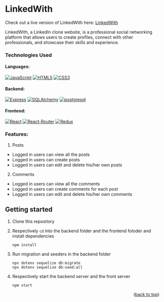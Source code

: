 # LinkedWith

<a name="readme-top"></a>

Check out a live version of LinkedWith here:
[LinkedWith][render-url]

[render-url]: https://linkedwith.onrender.com

LinkedWith, a LinkedIn clone website, is a professional social networking platform that allows users to create profiles, connect with other professionals, and showcase their skills and experience.

### Technologies Used
#### Languages:
[![JavaScript](https://img.shields.io/badge/JavaScript-F7DF1E?style=for-the-badge&logo=javascript&logoColor=black)](https://www.javascript.com/)
[![HTML5](https://img.shields.io/badge/HTML5-E34F26?style=for-the-badge&logo=html5&logoColor=white)](https://html.com/)
[![CSS3](https://img.shields.io/badge/CSS3-1572B6?style=for-the-badge&logo=css3&logoColor=white)](https://www.w3.org/Style/CSS/Overview.en.html)
#### Backend:
[![Express](https://img.shields.io/badge/Express.js-404D59?style=for-the-badge)](https://expressjs.com/)
[![SQLAlchemy](https://img.shields.io/badge/SQLAlchemy-CA4245?style=for-the-badge)](https://www.sqlalchemy.org/)
[![postgresql](https://img.shields.io/badge/PostgreSQL-316192?style=for-the-badge&logo=postgresql&logoColor=white)](https://www.postgresql.org/)
#### Frontend:
[![React](https://img.shields.io/badge/React-20232A?style=for-the-badge&logo=react&logoColor=61DAFB)](https://react.dev/)
[![React-Router](https://img.shields.io/badge/React_Router-CA4245?style=for-the-badge&logo=react-router&logoColor=white)](https://reactrouter.com/en/main)
[![Redux](https://img.shields.io/badge/Redux-593D88?style=for-the-badge&logo=redux&logoColor=white)](https://redux.js.org/)



### Features:
1. Posts
* Logged in users can view all the posts
* Logged in users can create posts
* Logged in users can edit and delete his/her own posts
2. Comments
* Logged in users can view all the comments
* Logged in users can create comments for each post
* Logged in users can edit and delete his/her own comments


## Getting started
1. Clone this repository

2. Respectively ```cd``` into the backend folder and the frontend foloder and install dependencies
      ```
      npm install
      ```
      
3. Run migration and seeders in the backend folder
      ```
      npx dotenv sequelize db:migrate
      npx dotenv sequelize db:seed:all
      ```
      
4. Respectively start the backend server and the front server
      ```
      npm start
      ```


<p align="right">(<a href="#readme-top">back to top</a>)</p>


<!-- MARKDOWN LINKS & IMAGES -->

